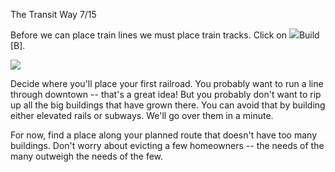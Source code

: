 The Transit Way 7/15

Before we can place train lines we must place train tracks. Click on ![](IconRail2)Build [B].

![](docs/images/tutorial/transit/transit-6-[3].png)

Decide where you'll place your first railroad. You probably want to run a line through downtown -- that's a great idea! But you probably don't want to rip up all the big buildings that have grown there. You can avoid that by building either elevated rails or subways. We'll go over them in a minute.

For now, find a place along your planned route that doesn't have too many buildings. Don't worry about evicting a few homeowners -- the needs of the many outweigh the needs of the few.



